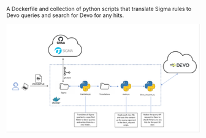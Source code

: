 A Dockerfile and collection of python scripts that translate Sigma rules to Devo queries and search for Devo for any hits.

![](/images/sigma-blog-architecture.png)
